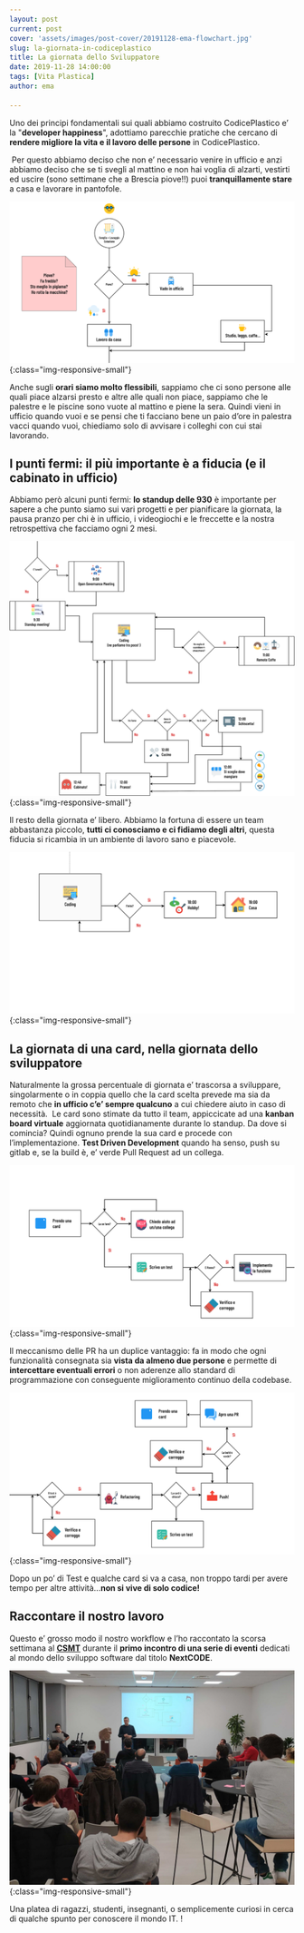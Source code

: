 ```yaml
---
layout: post
current: post
cover: 'assets/images/post-cover/20191128-ema-flowchart.jpg'
slug: la-giornata-in-codiceplastico
title: La giornata dello Sviluppatore
date: 2019-11-28 14:00:00
tags: [Vita Plastica]
author: ema 

---
```


Uno dei principi fondamentali sui quali abbiamo costruito CodicePlastico e’ la "**developer happiness**", adottiamo parecchie pratiche che cercano di **rendere migliore la vita e il lavoro delle persone** in CodicePlastico.  

​
Per questo abbiamo deciso che non e’ necessario venire in ufficio e anzi abbiamo deciso che se ti svegli al mattino e non hai voglia di alzarti, vestirti ed uscire (sono settimane che a Brescia piove!!) puoi **tranquillamente stare** a casa e lavorare in pantofole.

![Flow1](/assets/images/2019-11-28-Frame_1.png){:class="img-responsive-small"}

Anche sugli **orari siamo molto flessibili**, sappiamo che ci sono persone alle quali piace alzarsi presto e altre alle quali non piace, sappiamo che le palestre e le piscine sono vuote al mattino e piene la sera. Quindi vieni in ufficio quando vuoi e se pensi che ti facciano bene un paio d’ore in palestra vacci quando vuoi, chiediamo solo di avvisare i colleghi con cui stai lavorando.  

## I punti fermi: il più importante è a fiducia (e il cabinato in ufficio)
Abbiamo però alcuni punti fermi: **lo standup delle 930** è importante per sapere a che punto siamo sui vari progetti e per pianificare la giornata, la pausa pranzo per chi è in ufficio, i videogiochi e le freccette e la nostra retrospettiva che facciamo ogni 2 mesi.

![Flow2](/assets/images/2019-11-28-Frame_2.png){:class="img-responsive-small"}

Il resto della giornata e’ libero. Abbiamo la fortuna di essere un team abbastanza piccolo, **tutti ci conosciamo e ci fidiamo degli altri**, questa fiducia si ricambia in un ambiente di lavoro sano e piacevole.

![Flow3](/assets/images/2019-11-28-Frame_3.png){:class="img-responsive-small"}

## La giornata di una card, nella giornata dello sviluppatore

Naturalmente la grossa percentuale di giornata e’ trascorsa a sviluppare, singolarmente o in coppia quello che la card scelta prevede ma sia da remoto che **in ufficio c’e’ sempre qualcuno** a cui chiedere aiuto in caso di necessità.
​
Le card sono stimate da tutto il team, appiccicate ad una **kanban board virtuale** aggiornata quotidianamente durante lo standup.
Da dove si comincia? Quindi ognuno prende la sua card e procede con l’implementazione.
**Test Driven Development** quando ha senso, push su gitlab e, se la build è, e’ verde Pull Request ad un collega.

![Flow4](/assets/images/2019-11-28-Frame_4.png){:class="img-responsive-small"}

Il meccanismo delle PR ha un duplice vantaggio: fa in modo che ogni funzionalità consegnata sia **vista da almeno due persone** e permette di **intercettare eventuali errori** o non aderenze allo standard di programmazione con conseguente miglioramento continuo della codebase.

![Flow5](/assets/images/2019-11-28-Frame_5.png){:class="img-responsive-small"}

Dopo un po’ di Test e qualche card si va a casa, non troppo tardi per avere tempo per altre attività...**non si vive di solo codice!**

## ​Raccontare il nostro lavoro
Questo e’ grosso modo il nostro workflow e l’ho raccontato la scorsa settimana al **[CSMT](https://www.csmt.it)** durante il **primo incontro di una serie di eventi** dedicati al mondo dello sviluppo software dal titolo **NextCODE**.

![Flow1](/assets/images/2019-11-28-NextCode.jpg){:class="img-responsive-small"}

Una platea di ragazzi, studenti, insegnanti, o semplicemente curiosi in cerca di qualche spunto per conoscere il mondo IT. !



